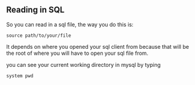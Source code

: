 ## Reading in SQL

So you can read in a sql file, the way you do this is:

`source path/to/your/file`

It depends on where you opened your sql client from because that will be the root of where you will have to open your sql file from. 

you can see your current working directory in mysql by typing

`system pwd`